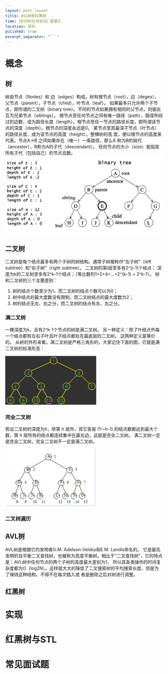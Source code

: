 ```yaml
---
layout: post_layout
title: AVL树和红黑树
time: 2019年01月02日 星期三
location: 深圳
pulished: true
excerpt_separator: "```"
---
```


# 概念
## 树
树由节点（Nodes）和 边（edges）构成。树有根节点（root），边（deges），父节点（parent），子节点（child），叶节点（leaf）。
如果最多只允许两个子节点，即所谓的二叉树（binary tree）。不同的节点如果拥有相同的父节点，则彼此互为兄弟节点（siblings）。
根节点至任何节点之间有唯一路径（path），路径所经过的边数，成为路径长度（length）。根节点至任一节点的路径长度，即所谓该节
点的深度（depth）。根节点的深度永远是0。 某节点至其最深子节点（叶节点）的路径长度，成为该节点的高度（height）。整棵树的高
度，便以根节点的高度来代表。节点A->B 之间如果存在（唯一）一条路径，那么A 称为B的祖代（ancestor），B称为A的子代（descendant）。
任何节点的大小（size）是指其所有子代（包括自己）的节点总数。
![demo](/assets/demo/tree_struct.png)

## 二叉树
二叉树是每个结点最多有两个子树的树结构。通常子树被称作“左子树”（left subtree）和“右子树”（right subtree）。
二叉树的第i层至多有2^(i-1)个结点；
深度为k的二叉树至多有2^k-1个结点；（等比数列1+2+4+…+2^(k-1) = 2^k-1）。
树和二叉树的三个主要差别：
1)  树的结点个数至少为1，而二叉树的结点个数可以为0；
2)  树中结点的最大度数没有限制，而二叉树结点的最大度数为2；
3)  树的结点无左、右之分，而二叉树的结点有左、右之分。

### 满二叉树
一棵深度为k，且有2^k-1个节点的树是满二叉树。
另一种定义：除了叶结点外每一个结点都有左右子叶且叶子结点都处在最底层的二叉树。
这两种定义是等价的。
从树的外形来看，满二叉树是严格三角形的，大家记住下面的图，它就是满二叉树的标准形态：

![demo](/assets/demo/满二叉树.png)

### 完全二叉树
若设二叉树的深度为h，除第 h 层外，其它各层 (1～h-1) 的结点数都达到最大个数，第 h 层所有的结点都连续集中在最左边，这就是完全二叉树。
满二叉树一定是完全二叉树，完全二叉树不一定是满二叉树。

![demo](/assets/demo/完全二叉树.png)

### 二叉树遍历

## AVL树
AVL树是根据它的发明者G.M. Adelson-Velsky和E.M. Landis命名的。
它是最先发明的自平衡二叉查找树，也被称为高度平衡树。相比于"二叉查找树"，它的特点是：AVL树中任何节点的两个子树的高度最大差别为1，
所以其各类操作的时间复杂度都为O（log2N）。这样就大大的降低了二叉搜索树的平均搜索长度，但是为了保持这种结构，不得不在每次插入或
者是删除之后对树进行调整。


## 红黑树

# 实现

# 红黑树与STL

# 常见面试题


